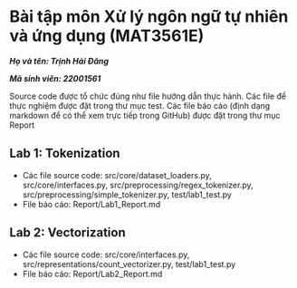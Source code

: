 # Bài tập môn Xử lý ngôn ngữ tự nhiên và ứng dụng (MAT3561E)

***Họ và tên: Trịnh Hải Đăng***

***Mã sinh viên: 22001561***

Source code được tổ chức đúng như file hướng dẫn thực hành. Các file để thực nghiệm được đặt trong thư mục test. Các
file báo cáo (định dạng markdown để có thể xem trực tiếp trong GitHub) được đặt trong thư mục Report

## Lab 1: Tokenization

- Các file source code: src/core/dataset_loaders.py, src/core/interfaces.py, src/preprocessing/regex_tokenizer.py,
  src/preprocessing/simple_tokenizer.py, test/lab1_test.py
- File báo cáo: Report/Lab1_Report.md

## Lab 2: Vectorization

- Các file source code: src/core/interfaces.py, src/representations/count_vectorizer.py, test/lab1_test.py
- File báo cáo: Report/Lab2_Report.md